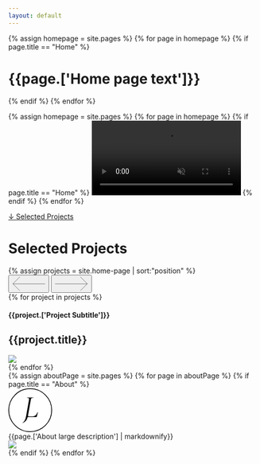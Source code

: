 ```yaml
---
layout: default
---
```


<div class="video-wrapper">
  <div class="intro-text">
  {% assign homepage = site.pages %}
  {% for page in homepage %}
    {% if page.title == "Home" %}
      <h1>{{page.['Home page text']}}</h1>
    {% endif %}
  {% endfor %}
  </div>

  {% assign homepage = site.pages %}
  {% for page in homepage %}
    {% if page.title == "Home" %}
    <video class="header-video" loop autoplay playsinline muted>
      <source src="{{page.['Home Video']}}" type="video/mp4">
    </video>
    {% endif %}
  {% endfor %}
  <div class="selected-work-label">
    <span>
      <a href="#projects">↓ Selected Projects</a>
    </span>
  </div>
</div>
<div id="projects" class="jl-wrapper jl-carousel-wrapper">
  <div class="jl-projects">
    <div class="intro-text">
    <h1>Selected Projects</h1>
    <!--
    {% assign homepage = site.pages %}
    {% for page in homepage %}
      {% if page.title == "Home" %}
        <h1>{{page.['Home page text']}}</h1>
      {% endif %}
    {% endfor %}-->
    </div>
    {% assign projects = site.home-page | sort:"position" %}
    <div class="carousel-control-wrapper">
      <button class="prev"><svg width="66" height="30" viewBox="0 0 66 30" fill="none" xmlns="http://www.w3.org/2000/svg"><path stroke="#000" stroke-opacity=".5" d="M66 15.119H1M14.998 28.71 1.143 14.855 14.998 1"/></svg></button>
      <button class="next"><svg width="66" height="30" viewBox="0 0 66 30" fill="none" xmlns="http://www.w3.org/2000/svg"><path stroke="#000" stroke-opacity=".5" d="M0 15.12h65M51.002 28.71l13.855-13.855L51.002 1"/></svg></button>
    </div>
    <div class="siema">
      {% for project in projects %}
        <div class="project-card uk-animation-fade">
          <a href="{{project.url}}"></a>
          <div class="project-card-title-wrapper">
            <div class="project-subtitle">
              <h4>{{project.['Project Subtitle']}}</h4>
            </div>
            <div class="project-title">
              <h2>{{project.title}}</h2>
            </div>
          </div>
          <div class="project-card-image-wrapper">
            <img src="{{project.Image}}">
          </div>
        </div>
      {% endfor %}
    </div>
  </div>
</div>
<div class="jl-about-wrapper">
  <div class="jl-about">
    {% assign aboutPage = site.pages %}
      {% for page in aboutPage %}
        {% if page.title == "About" %}
          <div uk-scrollspy="cls:uk-animation-fade" class="flex box eighty">
              <div class="jld-logo-about">
                <svg width="88" height="88" viewBox="0 0 88 88" fill="none" xmlns="http://www.w3.org/2000/svg"><circle cx="44" cy="44" r="43.25" fill="#fff" stroke="#000" stroke-width="1.5"/><path d="M29.04 69.793c-.083 0-.181-.095-.283-.282-.102-.187-.115-.325-.031-.408 1.882-1.13 3.378-2.835 4.487-5.115 1.11-2.28 1.999-5.219 2.667-8.819l5.587-31.634c.113-.643.174-1.293.182-1.946 0-.96-.283-1.598-.849-1.915-.565-.316-1.643-.473-3.232-.47-.083 0-.125-.126-.125-.376 0-.251.042-.376.125-.376l2.573.061c1.59.085 2.846.127 3.766.126 1.13 0 2.49-.042 4.08-.126l2.448-.061c.125 0 .182.125.182.376 0 .25-.064.376-.182.376-1.338 0-2.343.126-3.012.378a2.765 2.765 0 0 0-1.506 1.286c-.337.606-.61 1.536-.818 2.793L39.83 53.474c-.627 3.307-1.36 5.964-2.196 7.97-.837 2.008-1.927 3.65-3.27 4.928-1.339 1.276-3.095 2.417-5.27 3.42h-.054Z" fill="#000"/><path d="M59.225 48.113a.61.61 0 0 0-.378-.095c-.167 0-.25.044-.25.126-1.006 2.721-2.272 4.793-3.798 6.215-1.526 1.422-3.44 2.133-5.743 2.133h-6.339a11.522 11.522 0 0 1-1.806-.118c-.557-.09-.846-.182-1.144-.353-1.032-.623-1.203-2.14-1.332-3.29-.172-1.526.067-2.238-.062-2.267-.377-.082-1.291 6.275-1.202 6.655a1.908 1.908 0 0 1 .041.567h19.126a.896.896 0 0 0 .66-.22c.188-.2.308-.455.345-.727.192-1.359 2.498-8.246 1.882-8.626Z" fill="#000"/></svg>
              </div>
            <span class="h1">
              {{page.['About large description'] | markdownify}}
            </span>
            <div class="image">
              <img src="{{page.['About Home Image']}}">
            </div>
          </div>
        {% endif %}
      {% endfor %}
  </div>
</div>
